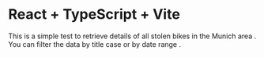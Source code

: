# React + TypeScript + Vite

This is a simple test to retrieve details of all stolen bikes in the Munich area .
You can filter the data by title case or by date range . 